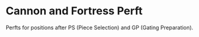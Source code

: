 # Cannon and Fortress Perft

Perfts for positions after PS (Piece Selection) and GP (Gating Preparation).

